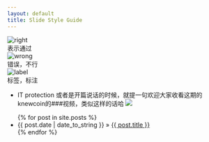 ```yaml
---
layout: default
title: Slide Style Guide
---
```

<div class="ss-guide">
	<div class="ss-part">
		<img class="ss-part-img" src="http://peterpic.qiniudn.com/slide-right.png" alt="right">
		<div class="ss-part-desc">表示通过</div>
	</div>	
	<div class="ss-part">
		<img class="ss-part-img" src="http://peterpic.qiniudn.com/slide-wrong.png" alt="wrong">
		<div class="ss-part-desc">错误，不行</div>
	</div>	
	<div class="ss-part">
		<img class="ss-part-img" src="http://peterpic.qiniudn.com/slide-label.png" alt="label">
		<div class="ss-part-desc">标签，标注</div>
  </div>
</div>

- IT protection
  或者是开篇说话的时候，就提一句欢迎大家收看这期的knewcoin的###视频，类似这样的话哈
  ![](http://peterpic.qiniudn.com/knewcoin.png)

 <ul class="posts">
   {% for post in site.posts %}
      <li><span>{{ post.date | date_to_string }}</span> &raquo; <a href="{{ post.url }}">{{ post.title }}</a></li>
    {% endfor %}
  </ul>
